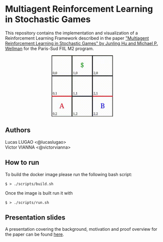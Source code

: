 # Multiagent Reinforcement Learning in Stochastic Games

This repository contains the implementation and visualization of a Reinforcement Learning Framework described in the paper ["Multiagent Reinforcement Learning in Stochastic Games" by Junling Hu and Michael P. Wellman](paper.pdf) for the Paris-Sud FIIL M2 program.


<p align="center">
  <img width="200" height="200" src="case1.gif">
</p>

## Authors

Lucas LUGAO <@lucaslugao>  
Victor VIANNA <@victorvianna>  

## How to run


To build the docker image please run the following bash script:

```shell
$ > ./scripts/build.sh
```

Once the image is built run it with


```shell
$ > ./scripts/run.sh
```

## Presentation slides
A presentation covering the background, motivation and proof overview for the paper can be found [here](slides.pdf).
